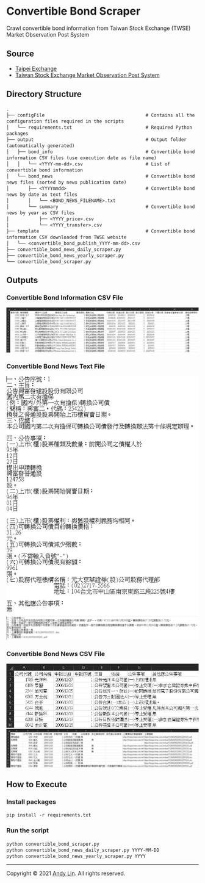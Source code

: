 # Convertible Bond Scraper

Crawl convertible bond information from Taiwan Stock Exchange (TWSE) Market Observation Post System

## Source
* [Taipei Exchange](https://www.tpex.org.tw/web/bond/publish/convertible_bond_search/memo.php?l=zh-tw)
* [Taiwan Stock Exchange Market Observation Post System](https://mops.twse.com.tw/mops/web/t108sb08_1_q2)

## Directory Structure
    .
    ├── configFile                                     # Contains all the configuration files required in the scripts
    │   └── requirements.txt                           # Required Python packages
    ├── output                                         # Output folder (automatically generated)
    │   ├── bond_info                                  # Convertible bond information CSV files (use execution date as file name)
    │   │   └── <YYYY-mm-dd>.csv                       # List of convertible bond information
    │   └── bond_news                                  # Convertible bond news files (sorted by news publication date)
    │       ├── <YYYYmmdd>                             # Convertible bond news by date as text files
    │       │   └── <BOND_NEWS_FILENAME>.txt
    │       └── summary                                # Convertible bond news by year as CSV files
    │           ├── <YYYY_price>.csv
    │           └── <YYYY_transfer>.csv
    ├── template                                       # Convertible bond information CSV downloaded from TWSE website
    │   └── <convertible_bond_publish_YYYY-mm-dd>.csv
    ├── convertible_bond_news_daily_scraper.py
    ├── convertible_bond_news_yearly_scraper.py
    └── convertible_bond_scraper.py

## Outputs
### Convertible Bond Information CSV File
![Bond Info CSV](https://github.com/andy2167565/Convertible-Bond-Scraper/blob/78563052d4904f7f2f65ed98fbd7fb0dc023e7cf/img/bond_info_csv_output_example.JPG)
### Convertible Bond News Text File
![Bond Transfer News TXT](https://github.com/andy2167565/Convertible-Bond-Scraper/blob/78563052d4904f7f2f65ed98fbd7fb0dc023e7cf/img/transfer_news_text_output_example.JPG)
![Bond Price News TXT](https://github.com/andy2167565/Convertible-Bond-Scraper/blob/78563052d4904f7f2f65ed98fbd7fb0dc023e7cf/img/price_news_text_output_example.JPG)
### Convertible Bond News CSV File
![Bond Transfer News CSV](https://github.com/andy2167565/Convertible-Bond-Scraper/blob/78563052d4904f7f2f65ed98fbd7fb0dc023e7cf/img/transfer_news_csv_output_example.JPG)
![Bond Price News CSV](https://github.com/andy2167565/Convertible-Bond-Scraper/blob/78563052d4904f7f2f65ed98fbd7fb0dc023e7cf/img/price_news_csv_output_example.JPG)

## How to Execute
### Install packages
```
pip install -r requirements.txt
```

### Run the script
```
python convertible_bond_scraper.py
python convertible_bond_news_daily_scraper.py YYYY-MM-DD
python convertible_bond_news_yearly_scraper.py YYYY
```
***
Copyright © 2021 [Andy Lin](https://github.com/andy2167565). All rights reserved.
